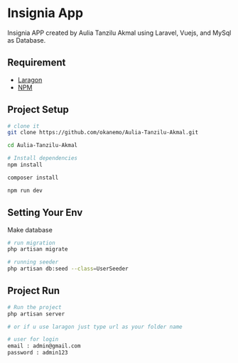 # Insignia App
Insignia APP created by Aulia Tanzilu Akmal using Laravel, Vuejs, and MySql as Database. 

## Requirement
- [Laragon](https://laragon.org/)
- [NPM](https://www.npmjs.com/get-npm)

## Project Setup
```sh
# clone it
git clone https://github.com/okanemo/Aulia-Tanzilu-Akmal.git

cd Aulia-Tanzilu-Akmal

# Install dependencies
npm install

composer install

npm run dev

```

## Setting Your Env

Make database

```sh
# run migration
php artisan migrate

# running seeder
php artisan db:seed --class=UserSeeder


```

## Project Run
```sh
# Run the project
php artisan server 

# or if u use laragon just type url as your folder name

# user for login
email : admin@gmail.com 
password : admin123

```


